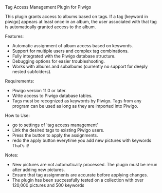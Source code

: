Tag Access Management Plugin for Piwigo

This plugin grants access to albums based on tags. If a tag [keyword in piwigo] appears at least once in an album, the user associated with that tag is automatically granted access to the album.

Features:
* Automatic assignment of album access based on keywords.
* Support for multiple users and complex tag combinations.
* Fully integrated with the Piwigo database structure.
* Debugging options for easier troubleshooting.
* Works with albums and subalbums (currently no support for deeply nested subfolders).

Requirements:
* Piwigo version 11.0 or later.
* Write access to Piwigo database tables.
* Tags must be recognized as keywords by Piwigo. Tags from any program can be used as long as they are imported into Piwigo.

How to Use:
* go to settings of 'tag access management'
* Link the desired tags to existing Piwigo users.
* Press the button to apply the assignments.
* redo the apply button everytime you add new pictures with keywords
That’s it!

Notes:
* New pictures are not automatically processed. The plugin must be rerun after adding new pictures.
* Ensure that tag assignments are accurate before applying changes.
* The plugin has been successfully tested on a collection with over 120,000 pictures and 500 keywords
